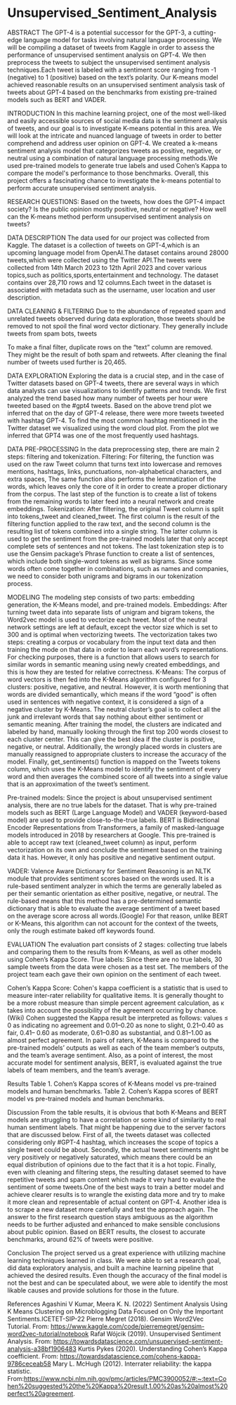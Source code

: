 # Unsupervised_Sentiment_Analysis
ABSTRACT 
The GPT-4 is a potential successor for the GPT-3, a cutting-edge language model for tasks involving natural language processing. We will be compiling a dataset of tweets from Kaggle in order to assess the performance of unsupervised sentiment analysis on GPT-4. We then preprocess the tweets to subject the unsupervised sentiment analysis techniques.Each tweet is labeled with a sentiment score ranging from -1 (negative) to 1 (positive) based on the text’s polarity. Our K-means model achieved reasonable results on an unsupervised sentiment analysis task of tweets about GPT-4 based on the benchmarks from existing pre-trained models such as BERT and VADER.

INTRODUCTION
In this machine learning project, one of the most well-liked and easily accessible sources of social media data is the sentiment analysis of tweets, and our goal is to investigate K-means potential in this area. We will look at the intricate and nuanced language of tweets in order to better comprehend and address user opinion on GPT-4.
We created a  k-means sentiment analysis model that categorizes tweets as positive, negative, or neutral using a combination of natural language processing methods.We used pre-trained models to generate true labels and used Cohen’s Kappa to compare the model's performance to those benchmarks. 
Overall, this project offers a fascinating chance to investigate the k-means potential to perform accurate unsupervised sentiment analysis.

RESEARCH QUESTIONS:
Based on the tweets, how does the GPT-4 impact society? Is the public opinion  mostly positive, neutral or negative?
How well can the K-means method perform unsupervised sentiment analysis on tweets?

DATA DESCRIPTION
The data used for our project was collected from Kaggle. The dataset is a collection of tweets on 
GPT-4,which is an upcoming language model from OpenAI.The dataset contains around 28000 tweets,which were collected using the Twitter API.The tweets were collected from 14th March 2023 to 12th April 2023 and cover various topics,such as politics,sports,entertainment and technology. The dataset contains over 28,710 rows and 12 columns.Each tweet in the dataset is associated with metadata such as the username, user location and user description.


DATA CLEANING & FILTERING 
 Due to the abundance of repeated spam and unrelated tweets observed during data exploration, those tweets should be removed to not spoil the final word vector dictionary. They generally include tweets from spam bots, tweets 

To make a final filter, duplicate rows on the “text” column are removed. They might be the result of both spam and retweets. 
After cleaning the final number of tweets used further is 20,465.

DATA EXPLORATION
Exploring the data is a crucial step, and in the case of Twitter datasets based on GPT-4 tweets, there are several ways in which data analysts can use visualizations to identify patterns and trends.
We first analyzed the trend based how many number of tweets per hour were tweeted based on the #gpt4 tweets.
Based on the above trend plot we inferred that on the day of GPT-4 release, there were more tweets tweeted with hashtag GPT-4.
To find the most common hashtag mentioned in the Twitter dataset we visualized using the word cloud plot. From the plot we inferred that GPT4 was one of the most frequently used hashtags.

DATA PRE-PROCESSING
In the data preprocessing step, there are main  2 steps: filtering and tokenization.
Filtering:
For filtering, the function was used on the raw Tweet column that turns text into lowercase and removes mentions, hashtags, links, punctuations, non-alphabetical characters, and extra spaces, The same function also performs the lemmatization of the words, which leaves only the core of it in order to create a proper dictionary from the corpus. The last step of the function is to create a list of tokens from the remaining words to later feed into a neural network and create embeddings. 
Tokenization:
After filtering, the original Tweet column is split into tokens_tweet and cleaned_tweet. The first column is the result of the filtering function applied to the raw text, and the second column is the resulting list of tokens combined into a single string. The latter column is used to get the sentiment from the pre-trained models later that only accept complete sets of sentences and not tokens. 
The last tokenization step is to use the Gensim package’s Phrase function to create a list of sentences, which include both single-word tokens as well as bigrams. Since some words often come together in combinations, such as names and companies, we need to consider both unigrams and bigrams in our tokenization process.

MODELING
The modeling step consists of two parts: embedding generation, the K-Means model, and pre-trained models.
Embeddings:
After turning tweet data into separate lists of unigram and bigram tokens, the Word2vec model is used to vectorize each tweet. Most of the neutral network settings are left at default, except the vector size which is set to 300 and is optimal when vectorizing tweets. The vectorization takes two steps: creating a  corpus or vocabulary from the input text data and then training the mode on that data in order to learn each word’s representations. For checking purposes, there is a function that allows users to search for similar words in semantic meaning using newly created embeddings, and this is how they are tested for relative correctness.
K-Means:
The corpus of word vectors is then fed into the K-Means algorithm configured for 3 clusters: positive, negative, and neutral. However, it is worth mentioning that words are divided semantically, which means if the word “good” is often used in sentences with negative context, it is considered a sign of a negative cluster by K-Means. The neutral cluster’s goal is to collect all the junk and irrelevant words that say nothing about either sentiment or semantic meaning. 
After training the model, the clusters are indicated and labeled by hand, manually looking through the first top 200 words closest to each cluster center. This can give the best idea if the cluster is positive, negative, or neutral. Additionally, the wrongly placed words in clusters are manually reassigned to appropriate clusters to increase the accuracy of the model.
Finally, get_sentiments() function is mapped on the Tweets tokens column, which uses the K-Means model to identify the sentiment of every word and then averages the combined score of all tweets into a single value that is an approximation of the tweet’s sentiment.

Pre-trained models:
Since the project is about unsupervised sentiment analysis, there are no true labels for the dataset. That is why pre-trained models such as BERT (Large Language Model) and VADER (keyword-based model) are used to provide close-to-the-true labels.
BERT is Bidirectional Encoder Representations from Transformers, a family of masked-language models introduced in 2018 by researchers at Google. This pre-trained is able to accept raw text (cleaned_tweet column) as input, perform vectorization on its own and conclude the sentiment based on the training data it has. However, it only has positive and negative sentiment output.

VADER:
Valence Aware Dictionary for Sentiment Reasoning is an NLTK module that provides sentiment scores based on the words used. It is a rule-based sentiment analyzer in which the terms are generally labeled as per their semantic orientation as either positive, negative, or neutral. The rule-based means that this method has a pre-determined semantic dictionary that is able to evaluate the average sentiment of a tweet based on the average score across all words.(Google) For that reason, unlike BERT or K-Means, this algorithm can not account for the context of the tweets, only the rough estimate baked off keywords found.

EVALUATION
The evaluation part consists of 2 stages: collecting true labels and comparing them to the results from K-Means, as well as other models using Cohen’s Kappa Score.
True labels:
Since there are no true labels, 30 sample tweets from the data were chosen as a test set. The members of the project team each gave their own opinion on the sentiment of each tweet.


Cohen’s Kappa Score:
Cohen's kappa coefficient is a statistic that is used to measure inter-rater reliability for qualitative items. It is generally thought to be a more robust measure than simple percent agreement calculation, as κ takes into account the possibility of the agreement occurring by chance. (Wiki)
Cohen suggested the Kappa result be interpreted as follows: values ≤ 0 as indicating no agreement and 0.01–0.20 as none to slight, 0.21–0.40 as fair, 0.41– 0.60 as moderate, 0.61–0.80 as substantial, and 0.81–1.00 as almost perfect agreement.
In pairs of raters, K-Means is compared to the pre-trained models’ outputs as well as each of the team member’s outputs, and the team’s average sentiment. Also, as a point of interest, the most accurate model for sentiment analysis, BERT, is evaluated against the true labels of team members, and the team’s average.

Results 
Table 1. Cohen’s Kappa scores of K-Means model vs pre-trained models and human benchmarks.
Table 2. Cohen’s Kappa scores of BERT model vs pre-trained models and human benchmarks.


Discussion 
From the table results, it is obvious that both K-Means and BERT models are struggling to have a correlation or some kind of similarity to real human sentiment labels. That might be happening due to the server factors that are discussed below. First of all, the tweets dataset was collected considering only #GPT-4 hashtag, which increases the scope of topics a single tweet could be about. Secondly, the actual tweet sentiments might be very positively or negatively saturated, which means there could be an equal distribution of opinions due to the fact that it is a hot topic. Finally, even with cleaning and filtering steps, the resulting dataset seemed to have repetitive tweets and spam content which made it very hard to evaluate the sentiment of some tweets.One of the best ways to train a better model and achieve clearer results is to wrangle the existing data more and try to make it more clean and representable of actual content on GPT-4. Another idea is to scrape a new dataset more carefully and test the approach again. 
The answer to the first research question stays ambiguous as the algorithm needs to be further adjusted and enhanced to make sensible conclusions about public opinion. Based on BERT results, the closest to accurate benchmarks, around 62% of tweets were positive.

Conclusion 
The project served us a great experience with utilizing machine learning techniques learned in class. We were able to set a research goal, did data exploratory analysis, and built a machine learning pipeline that achieved the desired results. Even though the accuracy of the final model is not the best and can be speculated about, we were able to identify the most likable causes and provide solutions for those in the future.


References 
Agashini V Kumar, Meera K. N. (2022) Sentiment Analysis Using K Means Clustering on Microblogging Data Focused on Only the Important Sentiments.ICETET-SIP-22
Pierre Megret (2018). Gensim Word2Vec Tutorial. From: https://www.kaggle.com/code/pierremegret/gensim-word2vec-tutorial/notebook
Rafał Wójcik (2019). Unsupervised Sentiment Analysis. From: https://towardsdatascience.com/unsupervised-sentiment-analysis-a38bf1906483
Kurtis Pykes (2020). Understanding Cohen’s Kappa coefficient. From: https://towardsdatascience.com/cohens-kappa-9786ceceab58
Mary L. McHugh (2012). Interrater reliability: the kappa statistic. From:https://www.ncbi.nlm.nih.gov/pmc/articles/PMC3900052/#:~:text=Cohen%20suggested%20the%20Kappa%20result,1.00%20as%20almost%20perfect%20agreement.










